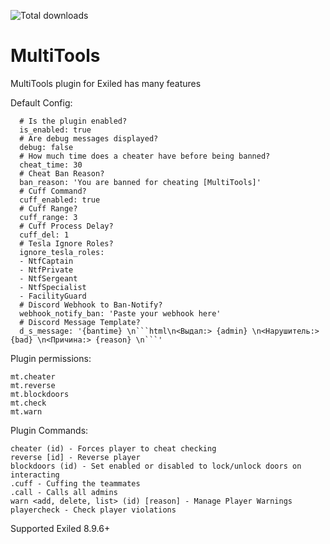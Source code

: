 ![Total downloads](https://img.shields.io/github/downloads/LigindaLeg/MultiTools/total)
# MultiTools
MultiTools plugin for Exiled has many features


Default Config:
``` multi_tools:
  # Is the plugin enabled?
  is_enabled: true
  # Are debug messages displayed?
  debug: false
  # How much time does a cheater have before being banned?
  cheat_time: 30
  # Cheat Ban Reason?
  ban_reason: 'You are banned for cheating [MultiTools]'
  # Cuff Command?
  cuff_enabled: true
  # Cuff Range?
  cuff_range: 3
  # Cuff Process Delay?
  cuff_del: 1
  # Tesla Ignore Roles?
  ignore_tesla_roles:
  - NtfCaptain
  - NtfPrivate
  - NtfSergeant
  - NtfSpecialist
  - FacilityGuard
  # Discord Webhook to Ban-Notify?
  webhook_notify_ban: 'Paste your webhook here'
  # Discord Message Template?
  d_s_message: '{bantime} \n```html\n<Выдал:> {admin} \n<Нарушитель:> {bad} \n<Причина:> {reason} \n```'
 ```


Plugin permissions:
```
mt.cheater
mt.reverse 
mt.blockdoors
mt.check
mt.warn
 ```


Plugin Commands:
```
cheater (id) - Forces player to cheat checking
reverse [id] - Reverse player
blockdoors (id) - Set enabled or disabled to lock/unlock doors on interacting
.cuff - Cuffing the teammates
.call - Calls all admins
warn <add, delete, list> (id) [reason] - Manage Player Warnings
playercheck - Check player violations
```

Supported Exiled 8.9.6+

